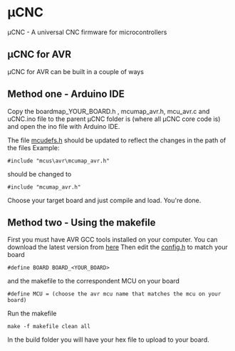 # µCNC
µCNC - A universal CNC firmware for microcontrollers

## µCNC for AVR
µCNC for AVR can be built in a couple of ways

## Method one - Arduino IDE
Copy the boardmap_YOUR_BOARD.h , mcumap_avr.h, mcu_avr.c and uCNC.ino file to the parent µCNC folder is (where all µCNC core code is) and open the ino file with Arduino IDE.

The file [mcudefs.h](https://github.com/Paciente8159/uCNC/blob/master/uCNC/mcudefs.h) should be updated to reflect the changes in the path of the files
Example:
```
#include "mcus\avr\mcumap_avr.h"
```
should be changed to
```
#include "mcumap_avr.h"
```

Choose your target board and just compile and load. You're done.

## Method two - Using the makefile
First you must have AVR GCC tools installed on your computer.
You can download the latest version from [here](https://www.microchip.com/mplab/avr-support/avr-and-arm-toolchains-c-compilers)
Then edit the [config.h](https://github.com/Paciente8159/uCNC/blob/master/uCNC/config.h) to match your board
```
#define BOARD BOARD_<YOUR_BOARD>
```
and the makefile to the correspondent MCU on your board
```
#define MCU = (choose the avr mcu name that matches the mcu on your board)
```
Run the makefile
```
make -f makefile clean all
```

In the build folder you will have your hex file to upload to your board.
